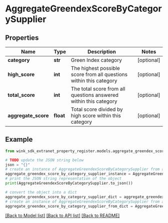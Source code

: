 # AggregateGreendexScoreByCategorySupplier


## Properties

Name | Type | Description | Notes
------------ | ------------- | ------------- | -------------
**category** | **str** | Green Index category | [optional] 
**high_score** | **int** | The highest possible score from all questions within this category | [optional] 
**total_score** | **int** | The total score from all questions answered within this category | [optional] 
**aggregate_score** | **float** | Total score divided by high score within this category | [optional] 

## Example

```python
from wink_sdk_extranet_property_register.models.aggregate_greendex_score_by_category_supplier import AggregateGreendexScoreByCategorySupplier

# TODO update the JSON string below
json = "{}"
# create an instance of AggregateGreendexScoreByCategorySupplier from a JSON string
aggregate_greendex_score_by_category_supplier_instance = AggregateGreendexScoreByCategorySupplier.from_json(json)
# print the JSON string representation of the object
print(AggregateGreendexScoreByCategorySupplier.to_json())

# convert the object into a dict
aggregate_greendex_score_by_category_supplier_dict = aggregate_greendex_score_by_category_supplier_instance.to_dict()
# create an instance of AggregateGreendexScoreByCategorySupplier from a dict
aggregate_greendex_score_by_category_supplier_from_dict = AggregateGreendexScoreByCategorySupplier.from_dict(aggregate_greendex_score_by_category_supplier_dict)
```
[[Back to Model list]](../README.md#documentation-for-models) [[Back to API list]](../README.md#documentation-for-api-endpoints) [[Back to README]](../README.md)


